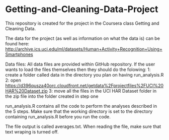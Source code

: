 # Getting-and-Cleaning-Data-Project
This repository is created for the project in the Coursera class Getting and Cleaning Data.

The data for the project (as well as information on what the data is) can be found here: http://archive.ics.uci.edu/ml/datasets/Human+Activity+Recognition+Using+Smartphones

Data files:
All data files are provided within GitHub repository. If the user wants to load the files themselves then they should do the folowing:
    1: create a folder called data in the directory you plan on having run_analysis.R
    2: open https://d396qusza40orc.cloudfront.net/getdata%2Fprojectfiles%2FUCI%20HAR%20Dataset.zip
    3: move all the files in the UCI HAR Dataset folder in the zip file into the folder created in step one

run_analysis.R contains all the code to perform the analyses described in the 5 steps. Make sure that the working directory is set to the directory containing run_analysis.R before you run the code.

The file output is called averages.txt. When reading the file, make sure that text wraping is turned off.
